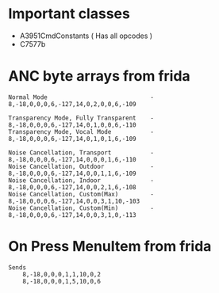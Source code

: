 # Important classes
- A3951CmdConstants ( Has all opcodes )
- C7577b

# ANC byte arrays from frida
```
Normal Mode                             - 8,-18,0,0,0,6,-127,14,0,2,0,0,6,-109

Transparency Mode, Fully Transparent    - 8,-18,0,0,0,6,-127,14,0,1,0,0,6,-110
Transparency Mode, Vocal Mode           - 8,-18,0,0,0,6,-127,14,0,1,0,1,6,-109

Noise Cancellation, Transport           - 8,-18,0,0,0,6,-127,14,0,0,0,1,6,-110
Noise Cancellation, Outdoor             - 8,-18,0,0,0,6,-127,14,0,0,1,1,6,-109
Noise Cancellation, Indoor              - 8,-18,0,0,0,6,-127,14,0,0,2,1,6,-108
Noise Cancellation, Custom(Max)         - 8,-18,0,0,0,6,-127,14,0,0,3,1,10,-103
Noise Cancellation, Custom(Min)         - 8,-18,0,0,0,6,-127,14,0,0,3,1,0,-113
```


# On Press MenuItem from frida
```
Sends
    8,-18,0,0,0,1,1,10,0,2
    8,-18,0,0,0,1,5,10,0,6
```